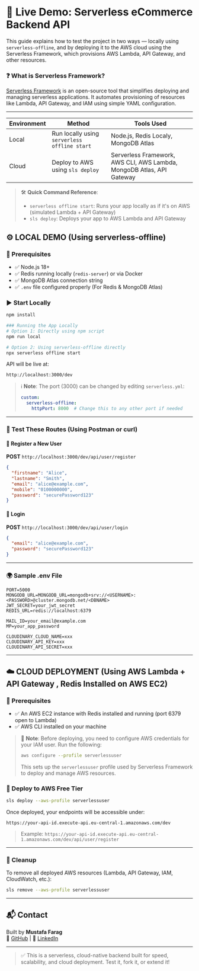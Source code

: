 # 🚀 Live Demo: Serverless eCommerce Backend API

This guide explains how to test the project in two ways — locally using `serverless-offline`, and by deploying it to the AWS cloud using the Serverless Framework, which provisions AWS Lambda, API Gateway, and other resources.

### ❓ What is Serverless Framework?
[Serverless Framework](https://www.serverless.com/framework/docs) is an open-source tool that simplifies deploying and managing serverless applications. It automates provisioning of resources like Lambda, API Gateway, and IAM using simple YAML configuration.


---

| Environment | Method                        | Tools Used                |
|-------------|-------------------------------|---------------------------|
| Local       | Run locally using `serverless offline start` | Node.js, Redis Localy, MongoDB Atlas |
| Cloud       | Deploy to AWS using `sls deploy` | Serverless Framework, AWS CLI, AWS Lambda, MongoDB Atlas, API Gateway |



> 🛠️ **Quick Command Reference**:
> - `serverless offline start`: Runs your app locally as if it's on AWS (simulated Lambda + API Gateway)
> - `sls deploy`: Deploys your app to AWS Lambda and API Gateway



## ⚙️ LOCAL DEMO (Using serverless-offline)

### 🔧 Prerequisites

- ✅ Node.js 18+
- ✅ Redis running locally (`redis-server`) or via Docker
- ✅ MongoDB Atlas connection string
- ✅ `.env` file configured properly (For Redis & MongoDB Atlas)

### ▶️ Start Locally

```bash
npm install

### Running the App Locally
# Option 1: Directly using npm script
npm run local

# Option 2: Using serverless-offline directly
npx serverless offline start
```

API will be live at:


```
http://localhost:3000/dev
```

> ℹ️ **Note**: The port (3000) can be changed by editing `serverless.yml`:
>
> ```yaml
> custom:
>   serverless-offline:
>     httpPort: 8000  # Change this to any other port if needed
> ```

---

### 🧪 Test These Routes (Using Postman or curl)

#### 📝 Register a New User

**POST** `http://localhost:3000/dev/api/user/register`

```json
{
  "firstname": "Alice",
  "lastname": "Smith",
  "email": "alice@example.com",
  "mobile": "0100000000",
  "password": "securePassword123"
}
```

#### 🔐 Login

**POST** `http://localhost:3000/dev/api/user/login`

```json
{
  "email": "alice@example.com",
  "password": "securePassword123"
}
```

---

### 🌍 Sample .env File

```env
PORT=5000
MONGODB_URL=MONGODB_URL=mongodb+srv://<USERNAME>:<PASSWORD>@cluster.mongodb.net/<DBNAME>
JWT_SECRET=your_jwt_secret
REDIS_URL=redis://localhost:6379

MAIL_ID=your_email@example.com
MP=your_app_password

CLOUDINARY_CLOUD_NAME=xxx
CLOUDINARY_API_KEY=xxx
CLOUDINARY_API_SECRET=xxx
```

---

## ☁️ CLOUD DEPLOYMENT (Using AWS Lambda + API Gateway , Redis Installed on AWS EC2)

### 🔧 Prerequisites

- ✅ An AWS EC2 instance with Redis installed and running (port 6379 open to Lambda)
- ✅ AWS CLI installed on your machine

> 📝 **Note**: Before deploying, you need to configure AWS credentials for your IAM user. Run the following:
>
> ```bash
> aws configure --profile serverlessuser
> ```
> This sets up the `serverlessuser` profile used by Serverless Framework to deploy and manage AWS resources.


### 🚀 Deploy to AWS Free Tier

```bash
sls deploy --aws-profile serverlessuser
```

Once deployed, your endpoints will be accessible under:

```
https://your-api-id.execute-api.eu-central-1.amazonaws.com/dev
```

> Example:
> `https://your-api-id.execute-api.eu-central-1.amazonaws.com/dev/api/user/register`

---

### 🧼 Cleanup

To remove all deployed AWS resources (Lambda, API Gateway, IAM, CloudWatch, etc.):

```bash
sls remove --aws-profile serverlessuser
```
---

## 📬 Contact

Built by **Mustafa Farag**  
🔗 [GitHub](https://github.com/mustafafarag) | 💼 [LinkedIn](https://www.linkedin.com/in/mustafafarag15/)

---

> ✅ This is a serverless, cloud-native backend built for speed, scalability, and cloud deployment. Test it, fork it, or extend it!